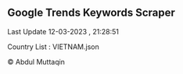 

## Google Trends Keywords Scraper 
 
Last Update 12-03-2023 , 21:28:51

Country List :
VIETNAM.json



© Abdul Muttaqin 
